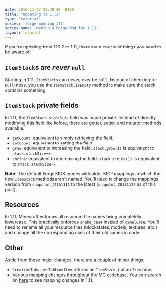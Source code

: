 ```yaml
---
date: 2016-11-27 09:48:42 -0400
title: "Updating to 1.11"
type: 'tutorial'
series: 'forge-modding-111'
series-name: 'Making a Forge Mod for 1.11'
layout: tutorial
---
```


If you're updating from 1.10.2 to 1.11, there are a couple of things you need to be aware of:

## `ItemStack`s are _never_ `null`
Starting in 1.11, `ItemStack`s can _never, ever_ be `null`. Instead of checking for `null`-ness, you use the `ItemStack.isEmpty` method to make sure the stack contains something. 

## `ItemStack` private fields
In 1.11, the `ItemStack.stackSize` field was made private. Instead of directly modifying this field like before, there are getter, setter, and mutator methods available.

- `getCount`: equivalent to simply retrieving the field.
- `setCount`: equivalent to setting the field
- `grow`: equivalent to increasing the field.
	`stack.grow(1)` is equivalent to `stack.stackSize++`.
- `shrink`: equivalent to decreasing the field.
	`stack.shrink(1)` is equivalent to `stack.stackSize--`.

**Note:** The default Forge MDK comes with older MCP mappings in which the new `ItemStack` methods aren't named. You'll need to change the mappings version from `snapshot_20161111` to the latest (`snapshot_20161127` as of this post).

## Resources
In 1.11, Minecraft enforces all resource file names being completely lowercase. This practically enforces `snake_case` instead of `camelCase`. You'll need to rename all your resource files (blockstates, models, textures, etc.) and change all the corresponding uses of their old names in code.

## Other
Aside from those major changes, there are a couple of minor things:

- `CreativeTabs.getTabIconItem` returns an `ItemStack`, not an `Item` now.
- Various mapping changes throughout the MC codebase. You can search on [here](https://github.com/ModCoderPack/MCPBot-Issues/issues) to see mapping changes in 1.11.